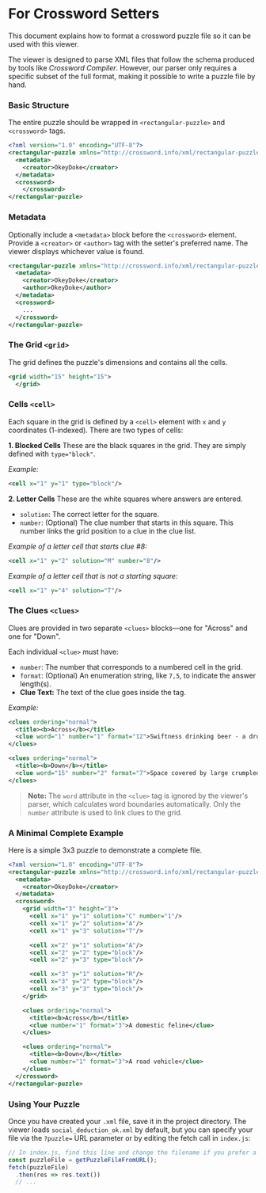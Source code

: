 # For Crossword Setters

This document explains how to format a crossword puzzle file so it can be used with this viewer.

The viewer is designed to parse XML files that follow the schema produced by tools like *Crossword Compiler*. However, our parser only requires a specific subset of the full format, making it possible to write a puzzle file by hand.

### Basic Structure

The entire puzzle should be wrapped in `<rectangular-puzzle>` and `<crossword>` tags.

```xml
<?xml version="1.0" encoding="UTF-8"?>
<rectangular-puzzle xmlns="http://crossword.info/xml/rectangular-puzzle">
  <metadata>
    <creator>OkeyDoke</creator>
  </metadata>
  <crossword>
    </crossword>
</rectangular-puzzle>
```

### Metadata

Optionally include a `<metadata>` block before the `<crossword>` element.
Provide a `<creator>` or `<author>` tag with the setter's preferred name.
The viewer displays whichever value is found.

```xml
<rectangular-puzzle xmlns="http://crossword.info/xml/rectangular-puzzle">
  <metadata>
    <creator>OkeyDoke</creator>
    <author>OkeyDoke</author>
  </metadata>
  <crossword>
    ...
  </crossword>
</rectangular-puzzle>
```

### The Grid `<grid>`

The grid defines the puzzle's dimensions and contains all the cells.

```xml
<grid width="15" height="15">
  </grid>
```

### Cells `<cell>`

Each square in the grid is defined by a `<cell>` element with `x` and `y` coordinates (1-indexed). There are two types of cells:

**1. Blocked Cells**
These are the black squares in the grid. They are simply defined with `type="block"`.

*Example:*
```xml
<cell x="1" y="1" type="block"/>
```

**2. Letter Cells**
These are the white squares where answers are entered.
- `solution`: The correct letter for the square.
- `number`: (Optional) The clue number that starts in this square. This number links the grid position to a clue in the clue list.

*Example of a letter cell that starts clue #8:*
```xml
<cell x="1" y="2" solution="M" number="8"/>
```

*Example of a letter cell that is not a starting square:*
```xml
<cell x="1" y="4" solution="T"/>
```

### The Clues `<clues>`

Clues are provided in two separate `<clues>` blocks—one for "Across" and one for "Down".

Each individual `<clue>` must have:
- `number`: The number that corresponds to a numbered cell in the grid.
- `format`: (Optional) An enumeration string, like `7,5`, to indicate the answer length(s).
- **Clue Text:** The text of the clue goes inside the tag.

*Example:*
```xml
<clues ordering="normal">
  <title><b>Across</b></title>
  <clue word="1" number="1" format="12">Swiftness drinking beer - a drunk's charm?</clue>
</clues>

<clues ordering="normal">
  <title><b>Down</b></title>
  <clue word="15" number="2" format="7">Space covered by large crumpled blanket</clue>
</clues>
```
> **Note:** The `word` attribute in the `<clue>` tag is ignored by the viewer's parser, which calculates word boundaries automatically. Only the `number` attribute is used to link clues to the grid.

### A Minimal Complete Example

Here is a simple 3x3 puzzle to demonstrate a complete file.

```xml
<?xml version="1.0" encoding="UTF-8"?>
<rectangular-puzzle xmlns="http://crossword.info/xml/rectangular-puzzle">
  <metadata>
    <creator>OkeyDoke</creator>
  </metadata>
  <crossword>
    <grid width="3" height="3">
      <cell x="1" y="1" solution="C" number="1"/>
      <cell x="1" y="2" solution="A"/>
      <cell x="1" y="3" solution="T"/>

      <cell x="2" y="1" solution="A"/>
      <cell x="2" y="2" type="block"/>
      <cell x="2" y="3" type="block"/>

      <cell x="3" y="1" solution="R"/>
      <cell x="3" y="2" type="block"/>
      <cell x="3" y="3" type="block"/>
    </grid>

    <clues ordering="normal">
      <title><b>Across</b></title>
      <clue number="1" format="3">A domestic feline</clue>
    </clues>

    <clues ordering="normal">
      <title><b>Down</b></title>
      <clue number="1" format="3">A road vehicle</clue>
    </clues>
  </crossword>
</rectangular-puzzle>
```

### Using Your Puzzle

Once you have created your `.xml` file, save it in the project directory. The
viewer loads `social_deduction_ok.xml` by default, but you can specify your file
via the `?puzzle=` URL parameter or by editing the fetch call in `index.js`:

```javascript
// In index.js, find this line and change the filename if you prefer a fixed file
const puzzleFile = getPuzzleFileFromURL();
fetch(puzzleFile)
  .then(res => res.text())
  // ...
```
